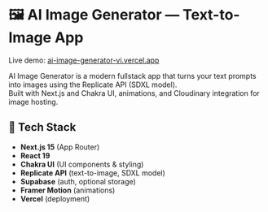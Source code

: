 # 🖼️ AI Image Generator — Text-to-Image App  
Live demo: [ai-image-generator-vi.vercel.app](https://ai-image-generator-vi.vercel.app/)

AI Image Generator is a modern fullstack app that turns your text prompts into images using the Replicate API (SDXL model).  
Built with Next.js and Chakra UI, animations, and Cloudinary integration for image hosting.

## 🚀 Tech Stack

- **Next.js 15** (App Router)
- **React 19**
- **Chakra UI** (UI components & styling)
- **Replicate API** (text-to-image, SDXL model)
- **Supabase** (auth, optional storage)
- **Framer Motion** (animations)
- **Vercel** (deployment)


